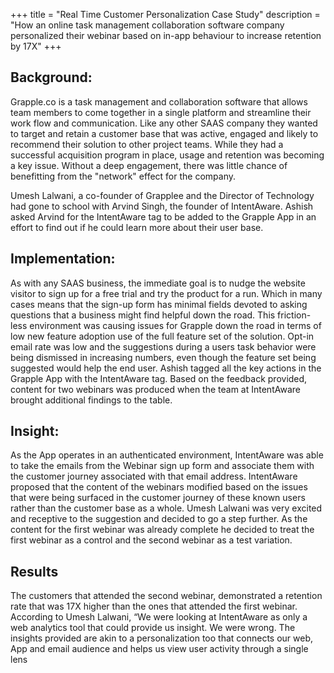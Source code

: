 +++
title = "Real Time Customer Personalization Case Study"
description = "How an online task management collaboration software company personalized their webinar based on in-app behaviour to increase retention by  17X"
+++



## Background:
Grapple.co is a task management and collaboration software that allows team members to come together in a single platform and streamline their work flow and communication. Like any other SAAS company they wanted to target and retain a customer base that was active, engaged and likely to recommend their solution to other project teams.
While they had a successful acquisition program in place, usage and retention was becoming a key issue. Without a deep engagement, there was little chance of benefitting from the "network" effect for the company.

Umesh Lalwani, a co-founder of Grapplee and the Director of Technology had gone to school with Arvind Singh, the founder of IntentAware.  Ashish asked Arvind for the IntentAware tag to be added to the Grapple App in an effort to find out if he could learn more about their user base.
## Implementation:
As with any SAAS business, the immediate goal is to nudge the website visitor to sign up for a free trial and try the product for a run. Which in many cases means that the sign-up form has minimal fields devoted to asking questions that a business might find helpful down the road.
This friction-less environment was causing issues for Grapple down the road in terms of low new feature adoption use of the full feature set of the solution. Opt-in email rate was low and the suggestions during a users task behavior were being dismissed in increasing numbers, even though the feature set being suggested would help the end user.
Ashish tagged all the key actions in the Grapple App with the IntentAware tag.  Based on the feedback provided, content for two webinars was produced when the team at IntentAware brought additional findings to the table.
## Insight:
As the App operates in an authenticated environment, IntentAware was able to take the emails from  the Webinar sign up form and associate them with the customer journey associated with that email address. IntentAware proposed that the content of the webinars modified based on the issues that were being surfaced in the customer journey of these known users rather than the customer base as a whole.
Umesh Lalwani was very excited and receptive to the suggestion and decided to go a step further. As the content for the first webinar was already complete he decided to treat the first webinar as a control and the second webinar as a test variation.

## Results
The customers that attended the second webinar, demonstrated a retention rate that was 17X higher than the ones that attended the first webinar.
According to Umesh Lalwani, “We were looking at IntentAware as only a web analytics tool that could provide us insight. We were wrong. The insights provided are akin to a personalization too that connects our web, App and email audience and helps us view user activity through a single lens
